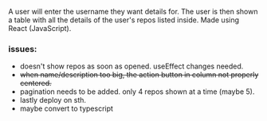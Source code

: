 A user will enter the username they want details for.
The user is then shown a table with all the details of the user's repos listed inside.
Made using React (JavaScript).


### issues:
- doesn't show repos as soon as opened. useEffect changes needed.
- ~~when name/description too big, the action button in column not properly centered.~~
- pagination needs to be added. only 4 repos shown at a time (maybe 5).
- lastly deploy on sth.
- maybe convert to typescript
